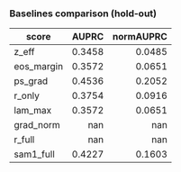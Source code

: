 ### Baselines comparison (hold-out)

| score | AUPRC | normAUPRC |
|---|---:|---:|
| z_eff | 0.3458 | 0.0485 |
| eos_margin | 0.3572 | 0.0651 |
| ps_grad | 0.4536 | 0.2052 |
| r_only | 0.3754 | 0.0916 |
| lam_max | 0.3572 | 0.0651 |
| grad_norm | nan | nan |
| r_full | nan | nan |
| sam1_full | 0.4227 | 0.1603 |